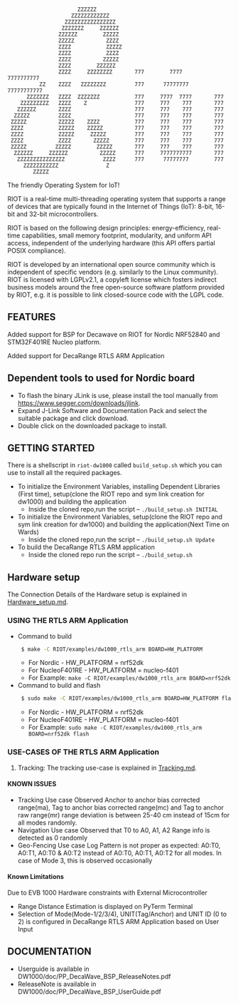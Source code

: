                           ZZZZZZ
                        ZZZZZZZZZZZZ
                      ZZZZZZZZZZZZZZZZ
                     ZZZZZZZ     ZZZZZZ
                    ZZZZZZ        ZZZZZ
                    ZZZZZ          ZZZZ
                    ZZZZ           ZZZZZ
                    ZZZZ           ZZZZ
                    ZZZZ          ZZZZZ
                    ZZZZ        ZZZZZZ
                    ZZZZ     ZZZZZZZZ       777        7777       7777777777
              ZZ    ZZZZ   ZZZZZZZZ         777      77777777    77777777777
          ZZZZZZZ   ZZZZ  ZZZZZZZ           777     7777  7777       777
        ZZZZZZZZZ   ZZZZ    Z               777     777    777       777
       ZZZZZZ       ZZZZ                    777     777    777       777
      ZZZZZ         ZZZZ                    777     777    777       777
     ZZZZZ          ZZZZZ    ZZZZ           777     777    777       777
     ZZZZ           ZZZZZ    ZZZZZ          777     777    777       777
     ZZZZ           ZZZZZ     ZZZZZ         777     777    777       777
     ZZZZ           ZZZZ       ZZZZZ        777     777    777       777
     ZZZZZ         ZZZZZ        ZZZZZ       777     777    777       777
      ZZZZZZ     ZZZZZZ          ZZZZZ      777     7777777777       777
       ZZZZZZZZZZZZZZZ            ZZZZ      777      77777777        777
         ZZZZZZZZZZZ               Z
            ZZZZZ


The friendly Operating System for IoT!

RIOT is a real-time multi-threading operating system that supports a range of
devices that are typically found in the Internet of Things (IoT): 
8-bit, 16-bit and 32-bit microcontrollers.

RIOT is based on the following design principles: energy-efficiency, real-time
capabilities, small memory footprint, modularity, and uniform API access,
independent of the underlying hardware (this API offers partial POSIX
compliance).

RIOT is developed by an international open source community which is
independent of specific vendors (e.g. similarly to the Linux community).
RIOT is licensed with LGPLv2.1, a copyleft license which fosters
indirect business models around the free open-source software platform
provided by RIOT, e.g. it is possible to link closed-source code with the
LGPL code.


## FEATURES

Added support for BSP for Decawave on RIOT for Nordic NRF52840 and STM32F401RE Nucleo
platform.

Added support for DecaRange RTLS ARM Application

## Dependent tools to used for Nordic board

* To flash the binary JLink is use, please install the tool manually from
https://www.segger.com/downloads/jlink.
* Expand J-Link Software and Documentation Pack and select the suitable 
package and click download.
* Double click on the downloaded package to install.


## GETTING STARTED

There is a shellscript in `riot-dw1000` called `build_setup.sh` which
you can use to install all the required packages.
*  To initialize the Environment Variables, installing Dependent Libraries (First time), setup(clone the RIOT repo and sym link creation for dw1000) and building the application
    * Inside the cloned repo,run the script – `./build_setup.sh INITIAL`
*  To initialize the Environment Variables, setup(clone the RIOT repo and sym link creation for dw1000) and building the application(Next Time on Wards)
    * Inside the cloned repo,run the script – `./build_setup.sh Update`
*  To build the DecaRange RTLS ARM application
    * Inside the cloned repo run the script – `./build_setup.sh`
## Hardware setup
The Connection Details of the Hardware setup is explained in [Hardware_setup.md][HS].

[HS]: ./DW1000/DOC/Hardware_setup.md


### USING THE RTLS ARM Application

* Command to build
    ```bash
     $ make -C RIOT/examples/dw1000_rtls_arm BOARD=HW_PLATFORM
    ```
     * For Nordic - HW_PLATFORM = nrf52dk 
     * For NucleoF401RE - HW_PLATFORM = nucleo-f401
     * For Example: `make -C RIOT/examples/dw1000_rtls_arm BOARD=nrf52dk`    
* Command to build and flash
    ```bash
     $ sudo make -C RIOT/examples/dw1000_rtls_arm BOARD=HW_PLATFORM flash
    ```
   * For Nordic - HW_PLATFORM = nrf52dk 
   * For NucleoF401RE - HW_PLATFORM = nucleo-f401
   * For Example: `sudo make -C RIOT/examples/dw1000_rtls_arm BOARD=nrf52dk flash`    

### USE-CASES OF THE RTLS ARM Application
1) Tracking:
The tracking use-case is explained in [Tracking.md][Tracking].

[Tracking]: ./DW1000/DOC/Tracking.md

#### KNOWN ISSUES

* Tracking Use case
Observed Anchor to anchor bias corrected range(ma), Tag to anchor bias
corrected range(mc) and Tag to anchor raw range(mr) range deviation is between 25-40 cm instead of 15cm for all modes randomly.
* Navigation Use case
Observed that T0 to A0, A1, A2 Range info is detected as 0 randomly
* Geo-Fencing Use case
Log Pattern is not proper as expected: A0:T0, A0:T1, A0:T0 & A0:T2 instead of
A0:T0, A0:T1, A0:T2 for all modes. In case of Mode 3, this is observed occasionally

#### Known Limitations

  Due to EVB 1000 Hardware constraints with External Microcontroller
	    
  * Range Distance Estimation is displayed on PyTerm Terminal
  * Selection of Mode(Mode-1/2/3/4), UNIT(Tag/Anchor) and UNIT ID (0 to 2) is
    configured in DecaRange RTLS ARM Application based on User Input

## DOCUMENTATION

* Userguide is available in DW1000/doc/PP_DecaWave_BSP_ReleaseNotes.pdf
* ReleaseNote is available in DW1000/doc/PP_DecaWave_BSP_UserGuide.pdf


